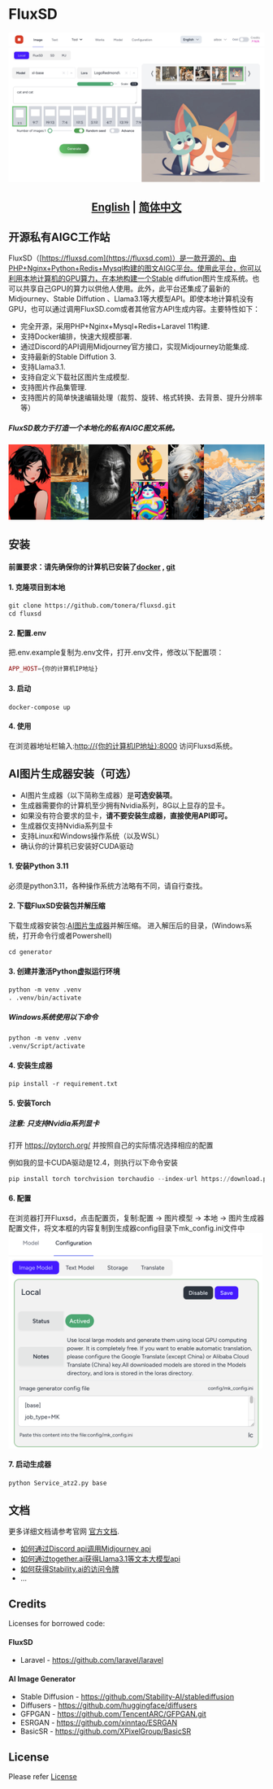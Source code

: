 # FluxSD
![FluxSD.com](assets/home.jpeg)

## <div align="center"><b><a href="README.md">English</a> | <a href="README-zh-CN.md">简体中文</a></b></div>

## 开源私有AIGC工作站

FluxSD（[https://fluxsd.com](https://fluxsd.com)）是一款开源的、由PHP+Nginx+Python+Redis+Mysql构建的图文AIGC平台。使用此平台，你可以利用本地计算机的GPU算力，在本地构建一个Stable diffution图片生成系统。也可以共享自己GPU的算力以供他人使用。此外，此平台还集成了最新的Midjourney、Stable Diffution 、Llama3.1等大模型API。即使本地计算机没有GPU，也可以通过调用FluxSD.com或者其他官方API生成内容。主要特性如下：

- 完全开源，采用PHP+Nginx+Mysql+Redis+Laravel 11构建.
- 支持Docker编排，快速大规模部署.
- 通过Discord的API调用Midjourney官方接口，实现Midjourney功能集成.
- 支持最新的Stable Diffution 3.
- 支持Llama3.1.
- 支持自定义下载社区图片生成模型.
- 支持图片作品集管理.
- 支持图片的简单快速编辑处理（裁剪、旋转、格式转换、去背景、提升分辨率等）

##### FluxSD致力于打造一个本地化的私有AIGC图文系统。
![FluxSD.com](assets/banner.jpg)

## 安装

#### 前置要求：请先确保你的计算机已安装了[docker](https://www.docker.com/) , [git](https://git-scm.com/)

#### 1. 克隆项目到本地
```shell
git clone https://github.com/tonera/fluxsd.git
cd fluxsd
```

#### 2. 配置.env
把.env.example复制为.env文件，打开.env文件，修改以下配置项：
```php
APP_HOST={你的计算机IP地址}
```
#### 3. 启动
```shell
docker-compose up
```
#### 4. 使用
在浏览器地址栏输入:[http://{你的计算机IP地址}:8000](http://localhost:8000) 访问Fluxsd系统。

## AI图片生成器安装（可选）
- AI图片生成器（以下简称生成器）是<b>可选安装项</b>。
- 生成器需要你的计算机至少拥有Nvidia系列，8G以上显存的显卡。
- 如果没有符合要求的显卡，<b>请不要安装生成器，直接使用API即可。</b>
- 生成器仅支持Nvidia系列显卡
- 支持Linux和Windows操作系统（以及WSL）
- 确认你的计算机已安装好CUDA驱动

#### 1. 安装Python 3.11
必须是python3.11，各种操作系统方法略有不同，请自行查找。

#### 2. 下载FluxSD安装包并解压缩
下载生成器安装包:[AI图片生成器](https://cdn.tuse.ai/fluxsd/generator.zip)并解压缩。
进入解压后的目录，(Windows系统，打开命令行或者Powershell)
```
cd generator
```
#### 3. 创建并激活Python虚拟运行环境
```
python -m venv .venv
. .venv/bin/activate
```
##### Windows系统使用以下命令
```
python -m venv .venv
.venv/Script/activate
```
#### 4. 安装生成器
```
pip install -r requirement.txt
```

#### 5. 安装Torch
##### 注意: 只支持Nvidia系列显卡

打开 https://pytorch.org/ 并按照自己的实际情况选择相应的配置

例如我的显卡CUDA驱动是12.4，则执行以下命令安装
```python
pip install torch torchvision torchaudio --index-url https://download.pytorch.org/whl/cu124

```

#### 6. 配置
在浏览器打开Fluxsd，点击配置页，复制:配置 -> 图片模型 -> 本地 -> 图片生成器配置文件，将文本框的内容复制到生成器config目录下mk_config.ini文件中
<img src="assets/mk_config.png" width = "500" align=center />

#### 7. 启动生成器
```python
python Service_atz2.py base
```

## 文档

更多详细文档请参考官网 [官方文档](https://fluxsd.com/docs/cn/overview).
- [如何通过Discord api调用Midjourney api](https://fluxsd.com/docs/cn/midjourney)
- [如何通过together.ai获得Llama3.1等文本大模型api](https://fluxsd.com/docs/cn/together)
- [如何获得Stability.ai的访问令牌](https://fluxsd.com/docs/cn/sd)
- ...

## Credits
Licenses for borrowed code:

#### FluxSD
- Laravel - https://github.com/laravel/laravel

#### AI Image Generator
- Stable Diffusion - https://github.com/Stability-AI/stablediffusion
- Diffusers - https://github.com/huggingface/diffusers
- GFPGAN - https://github.com/TencentARC/GFPGAN.git
- ESRGAN - https://github.com/xinntao/ESRGAN
- BasicSR - https://github.com/XPixelGroup/BasicSR

## License

Please refer [License](https://fluxsd.com/docs/cn/license)
